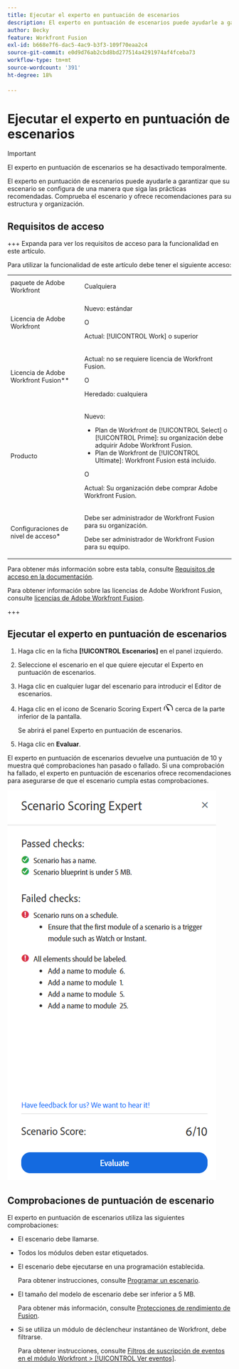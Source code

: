```yaml
---
title: Ejecutar el experto en puntuación de escenarios
description: El experto en puntuación de escenarios puede ayudarle a garantizar que su escenario se configura de una manera que siga las prácticas recomendadas. Comprueba el escenario y ofrece recomendaciones para su estructura y organización.
author: Becky
feature: Workfront Fusion
exl-id: b668e7f6-dac5-4ac9-b3f3-109f70eaa2c4
source-git-commit: e0d9d76ab2cbd8bd277514a4291974af4fceba73
workflow-type: tm+mt
source-wordcount: '391'
ht-degree: 18%

---
```


# Ejecutar el experto en puntuación de escenarios

>[!IMPORTANT]
>
>El experto en puntuación de escenarios se ha desactivado temporalmente.

El experto en puntuación de escenarios puede ayudarle a garantizar que su escenario se configura de una manera que siga las prácticas recomendadas. Comprueba el escenario y ofrece recomendaciones para su estructura y organización.

## Requisitos de acceso

+++ Expanda para ver los requisitos de acceso para la funcionalidad en este artículo.

Para utilizar la funcionalidad de este artículo debe tener el siguiente acceso:

<table style="table-layout:auto">
 <col> 
 <col> 
 <tbody> 
  <tr> 
   <td role="rowheader">paquete de Adobe Workfront</td> 
   <td> <p>Cualquiera</p> </td> 
  </tr> 
  <tr data-mc-conditions=""> 
   <td role="rowheader">Licencia de Adobe Workfront</td> 
   <td> <p>Nuevo: estándar</p><p>O</p><p>Actual: [!UICONTROL Work] o superior</p> </td> 
  </tr> 
  <tr> 
   <td role="rowheader">Licencia de Adobe Workfront Fusion**</td> 
   <td>
   <p>Actual: no se requiere licencia de Workfront Fusion.</p>
   <p>O</p>
   <p>Heredado: cualquiera </p>
   </td> 
  </tr> 
  <tr> 
   <td role="rowheader">Producto</td> 
   <td>
   <p>Nuevo:</p> <ul><li>Plan de Workfront de [!UICONTROL Select] o [!UICONTROL Prime]: su organización debe adquirir Adobe Workfront Fusion.</li><li>Plan de Workfront de [!UICONTROL Ultimate]: Workfront Fusion está incluido.</li></ul>
   <p>O</p>
   <p>Actual: Su organización debe comprar Adobe Workfront Fusion.</p>
   </td> 
  </tr>
  <tr data-mc-conditions=""> 
   <td role="rowheader">Configuraciones de nivel de acceso*</td> 
   <td> 
     <p>Debe ser administrador de Workfront Fusion para su organización.</p>
     <p>Debe ser administrador de Workfront Fusion para su equipo.</p>
   </td> 
  </tr> 
   </td> 
  </tr> 
 </tbody> 
</table>

Para obtener más información sobre esta tabla, consulte [Requisitos de acceso en la documentación](/help/workfront-fusion/references/licenses-and-roles/access-level-requirements-in-documentation.md).

Para obtener información sobre las licencias de Adobe Workfront Fusion, consulte [licencias de Adobe Workfront Fusion](/help/workfront-fusion/set-up-and-manage-workfront-fusion/licensing-operations-overview/license-automation-vs-integration.md).

+++

## Ejecutar el experto en puntuación de escenarios

1. Haga clic en la ficha **[!UICONTROL Escenarios]** en el panel izquierdo.
1. Seleccione el escenario en el que quiere ejecutar el Experto en puntuación de escenarios.
1. Haga clic en cualquier lugar del escenario para introducir el Editor de escenarios.
1. Haga clic en el icono de Scenario Scoring Expert ![Experto en puntuación de escenario](assets/scoring-expert-icon.png) cerca de la parte inferior de la pantalla.

   Se abrirá el panel Experto en puntuación de escenarios.
1. Haga clic en **Evaluar**.

El experto en puntuación de escenarios devuelve una puntuación de 10 y muestra qué comprobaciones han pasado o fallado. Si una comprobación ha fallado, el experto en puntuación de escenarios ofrece recomendaciones para asegurarse de que el escenario cumpla estas comprobaciones.

![Puntuación de escenario](assets/scenario-score.png)

## Comprobaciones de puntuación de escenario

El experto en puntuación de escenarios utiliza las siguientes comprobaciones:

* El escenario debe llamarse.
* Todos los módulos deben estar etiquetados.
* El escenario debe ejecutarse en una programación establecida.

  Para obtener instrucciones, consulte [Programar un escenario](/help/workfront-fusion/create-scenarios/config-scenarios-settings/schedule-a-scenario.md).
* El tamaño del modelo de escenario debe ser inferior a 5 MB.

  Para obtener más información, consulte [Protecciones de rendimiento de Fusion](/help/workfront-fusion/references/scenarios/fusion-performance-guardrails.md#scenarios).
* Si se utiliza un módulo de déclencheur instantáneo de Workfront, debe filtrarse.

  Para obtener instrucciones, consulte [Filtros de suscripción de eventos en el módulo Workfront > [!UICONTROL Ver eventos]](/help/workfront-fusion/references/apps-and-modules/adobe-connectors/workfront-modules.md#event-subscription-filters-in-the-workfront--watch-events-modules).
